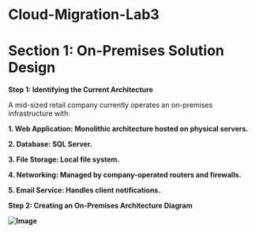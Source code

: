 # Cloud-Migration-Lab3
<h1>Section 1: On-Premises Solution Design</h1>

<b>Step 1: Identifying the Current Architecture</b>
<p>A mid-sized retail company currently operates an on-premises infrastructure with:</p>

<p><b>1. Web Application: Monolithic architecture hosted on physical servers.</b></p>
<p><b>2. Database: SQL Server.</b></p>
<p><b>3. File Storage: Local file system.</b></p>
<p><b>4. Networking: Managed by company-operated routers and firewalls.</b></p>
<p><b>5. Email Service: Handles client notifications.</b></p>

<b>Step 2: Creating an On-Premises Architecture Diagram<b>

![Image](https://github.com/user-attachments/assets/465e78e3-c3fc-45fa-a458-98692d1ea21a)



